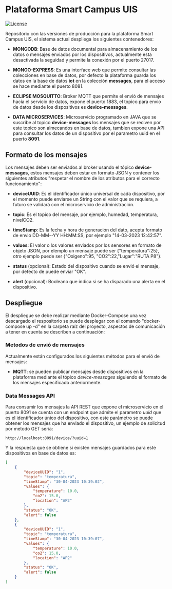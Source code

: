 
# Plataforma Smart Campus UIS

[![License](https://img.shields.io/badge/License-Apache_2.0-blue.svg)](https://opensource.org/licenses/Apache-2.0)

Repositorio con las versiones de producción para la plataforma Smart Campus UIS, el sistema actual despliega los siguientes contenedores: 

- **MONGODB**: Base de datos documental para almacenamiento de los datos o mensajes enviados por los dispositivos, actualmente esta desactivada la seguidad y permite la conexión por el puerto 27017.

- **MONGO-EXPRESS**: Es una interface web que permite consultar las colecciones en base de datos, por defecto la plataforma guarda los datos en la base de datos **iot** en la colección **messages**, para el acceso se hace mediante el puerto 8081.

- **ECLIPSE MOSQUITTO**: Broker MQTT que permite el envió de mensajes hacía el servicio de datos, expone el puerto 1883, el topico para envio de datos desde los dispositivos es **device-messages**.

- **DATA MICROSERVICES**: Microservicio programado en JAVA que se suscribe al topico **device-messages** los mensajes que se reciven por este topico son almecandos en base de datos, tambien expone una API para consultar los datos de un dispositivo por el parametro uuid en el puerto **8091**.


## Formato de los mensajes

Los mensajes deben ser enviados al broker usando el tópico **device-messages**, estos mensajes deben estar en formato JSON y contener los siguientes atributos "respetar el nombre de los atributos para el correcto funcionamiento":

- **deviceUUID**: Es el identificador único universal de cada dispositivo, por el momento puede enviarse un String con el valor que se requiera, a futuro se validará con el microservicio de administración. 

- **topic**: Es el topico del mensaje, por ejemplo, humedad, temperatura, nivelCO2.

- **timeStamp**: Es la fecha y hora de generación del dato, acepta formato de envio DD-MM--YY HH:MM:SS, por ejemplo "14-03-2023 12:42:57".

- **values**: El valor o los valores enviados por los sensores en formato de objeto JSON, por elemplo un mensaje puede ser {"temperatura":25}, otro ejemplo puede ser {"Oxigeno":95, "CO2":22,"Lugar":"RUTA P8"}. 

- **status** (opcional): Estado del dispositivo cuando se envió el mensaje, por defecto de puede enviar "OK".

- **alert** (opcional): Booleano que indica si se ha disparado una alerta en el dispositivo.  



## Despliegue

El despliegue se debe realizar mediante Docker-Compose una vez descargado el respositorio se puede desplegar con el comando "docker-compose up -d" en la carpeta raíz del proyecto, aspectos de comunicación a tener en cuenta se describen a continuación: 

### Metodos de envió de mensajes

Actualmente están configurados los siguientes métodos para el envió de mensajes:
- **MQTT**: se pueden publicar mensajes desde dispositivos en la plataforma mediante el tópico *device-messages* siguiendo el formato de los mensajes especificado anteriormente.

### Data Messages API

Para consumir los mensajes la API REST que expone el microservicio en el puerto 8091 se cuenta con un endpoint que admite el parametro *uuid* que es el identificador único del dispositivo, con este parámetro se puede obtener los mensajes que ha enviado el dispositivo, un ejemplo de solicitud por metodo GET sería: 

```
http://localhost:8091/device/?uuid=1
```

Y la respuesta que se obtiene si existen mensajes guardados para este dispositivos en base de datos es: 


```json
[
    {
        "deviceUUID": "1",
        "topic": "temperatura",
        "timeStamp": "30-04-2023 10:39:02",
        "values": {
            "temperature": 10.0,
            "co2": 15.0,
            "location": "AP2"
        },
        "status": "OK",
        "alert": false
    },
    {
        "deviceUUID": "1",
        "topic": "temperatura",
        "timeStamp": "30-04-2023 10:39:07",
        "values": {
            "temperature": 10.0,
            "co2": 15.0,
            "location": "AP2"
        },
        "status": "OK",
        "alert": false
    }
]
```